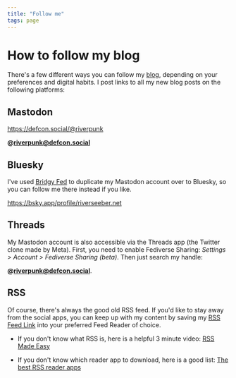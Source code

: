 ```yaml
---
title: "Follow me"
tags: page
---
```


# How to follow my blog

There's a few different ways you can follow my [blog](/blog/), depending on your preferences and digital habits. I post links to all my new blog posts on the following platforms:

## Mastodon

<https://defcon.social/@riverpunk>

**@riverpunk@defcon.social**

## Bluesky

I've used [Bridgy Fed](https://fed.brid.gy/) to duplicate my Mastodon account over to Bluesky, so you can follow me there instead if you like.

<https://bsky.app/profile/riverseeber.net>

## Threads

My Mastodon account is also accessible via the Threads app (the Twitter clone made by Meta). First, you need to enable Fediverse Sharing: _Settings > Account > Fediverse Sharing (beta)_. Then just search my handle: 

**@riverpunk@defcon.social**.

## RSS

Of course, there's always the good old RSS feed. If you'd like to stay away from the social apps, you can keep up with my content by saving my [RSS Feed Link](/blog/feed.xml) into your preferred Feed Reader of choice.

- If you don't know what RSS is, here is a helpful 3 minute video: [RSS Made Easy](https://www.youtube.com/watch?v=6HNUqDL-pI8)

- If you don't know which reader app to download, here is a good list: [The best RSS reader apps](https://lifehacker.com/tech/best-rss-readers#the-best-rss-reader-apps-in-2024)